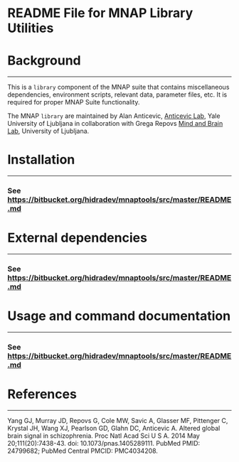 # README File for MNAP Library Utilities


Background
==========
---

This is a `library` component of the MNAP suite that contains miscellaneous dependencies, 
environment scripts, relevant data, parameter files, etc. It is required for proper
MNAP Suite functionality.

The MNAP `library` are maintained by Alan Anticevic, [Anticevic Lab], Yale 
University of Ljubljana in collaboration with Grega Repovs [Mind and Brain Lab], 
University of Ljubljana.

Installation
===============================
---

### See https://bitbucket.org/hidradev/mnaptools/src/master/README.md


External dependencies
=====================
---
### See https://bitbucket.org/hidradev/mnaptools/src/master/README.md


Usage and command documentation
===============================
---

### See https://bitbucket.org/hidradev/mnaptools/src/master/README.md


References
==========
---

Yang GJ, Murray JD, Repovs G, Cole MW, Savic A, Glasser MF, Pittenger C,
Krystal JH, Wang XJ, Pearlson GD, Glahn DC, Anticevic A. Altered global brain
signal in schizophrenia. Proc Natl Acad Sci U S A. 2014 May 20;111(20):7438-43.
doi: 10.1073/pnas.1405289111. PubMed PMID: 24799682; PubMed Central PMCID:
PMC4034208.


[Mind and Brain Lab]: http://mblab.si
[Anticevic Lab]: http://anticeviclab.yale.edu
